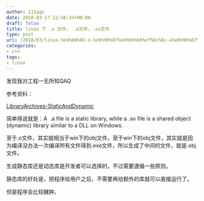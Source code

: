 ```yaml
---
author: 111qqz
date: 2018-03-17 12:56:33+00:00
draft: false
title: linux 下 .o 文件， .a文件，.so文件
type: post
url: /2018/03/linux-%e4%b8%8b-o-%e6%96%87%e4%bb%b6%ef%bc%8c-a%e6%96%87%e4%bb%b6%ef%bc%8c-so%e6%96%87%e4%bb%b6/
categories:
- c++
tags:
- linux
---
```


发现我对工程一无所知QAQ

参考资料：

[LibraryArchives-StaticAndDynamic](http://www.yolinux.com/TUTORIALS/LibraryArchives-StaticAndDynamic.html)

简单得说就是：A  .a file is a static library, while a .so file is a shared object (dynamic) library similar to a DLL on Windows.

至于.o文件，其实就相当于win下的obj文件。至于win下的obj文件，其实就是因为编译没办法一次编译所有文件得到.exe文件，所以生成了中间的文件，就是.obj文件。

生成静态库还是动态库是开发者可以选择的，不过需要遵循一些原则。

静态库的好处是，把程序给用户之后，不需要再给额外的库就可以直接运行了。

但是程序会比较臃肿。






